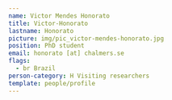 ```yaml
---
name: Victor Mendes Honorato
title: Victor-Honorato
lastname: Honorato
picture: img/pic_victor-mendes-honorato.jpg
position: PhD student
email: honorato [at] chalmers.se
flags:
  - br Brazil
person-category: H Visiting researchers
template: people/profile
---
```


